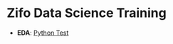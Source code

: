 # Zifo Data Science Training

* **EDA**: [Python Test](https://colab.research.google.com/github/natacourby/Zifo-Data-Science/blob/main/jupyter_notebooks/Python_Developer_Test.ipynb) 

